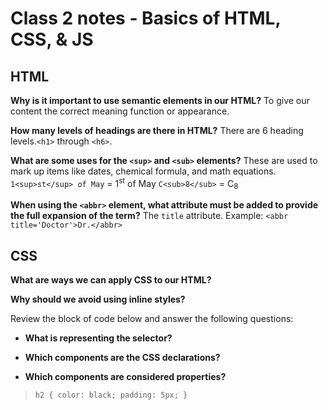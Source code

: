 # Class 2 notes - Basics of HTML, CSS, & JS

## HTML

**Why is it important to use semantic elements in our HTML?**
To give our content the correct meaning function or appearance.

**How many levels of headings are there in HTML?**
There are 6 heading levels.`<h1>` through `<h6>`.

**What are some uses for the `<sup>` and `<sub>` elements?**
These are used to mark up items like dates, chemical formula, and math equations. `1<sup>st</sup> of May` = 1<sup>st</sup> of May
`C<sub>8</sub>` = C<sub>8</sub>

**When using the `<abbr>` element, what attribute must be added to provide the full expansion of the term?**
The `title` attribute. Example: `<abbr title='Doctor'>Dr.</abbr>`

## CSS

**What are ways we can apply CSS to our HTML?**


**Why should we avoid using inline styles?**


Review the block of code below and answer the following questions:
- **What is representing the selector?**

- **Which components are the CSS declarations?**

- **Which components are considered properties?**

> `h2 {
  color: black;
  padding: 5px;
}`